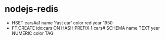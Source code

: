 # nodejs-redis

####
- HSET cars#a1 name 'fast car' color red year 1950
- FT.CREATE idx:cars ON HASH PREFIX 1 cars# SCHEMA name TEXT year NUMERIC color TAG